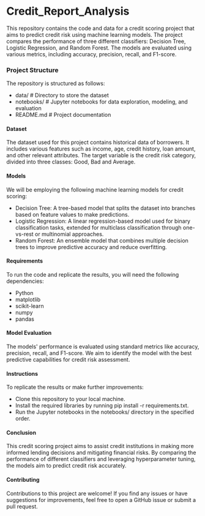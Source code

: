 # Credit_Report_Analysis
This repository contains the code and data for a credit scoring project that aims to predict credit risk using machine learning models. The project compares the performance of three different classifiers: Decision Tree, Logistic Regression, and Random Forest. The models are evaluated using various metrics, including accuracy, precision, recall, and F1-score.

### Project Structure
The repository is structured as follows:
- data/                  # Directory to store the dataset
- notebooks/             # Jupyter notebooks for data exploration, modeling, and evaluation
- README.md              # Project documentation

#### Dataset
The dataset used for this project contains historical data of borrowers. It includes various features such as income, age, credit history, loan amount, and other relevant attributes. The target variable is the credit risk category, divided into three classes: Good, Bad and Average.

#### Models
We will be employing the following machine learning models for credit scoring:
- Decision Tree: A tree-based model that splits the dataset into branches based on feature values to make predictions.
- Logistic Regression: A linear regression-based model used for binary classification tasks, extended for multiclass classification through one-vs-rest or multinomial approaches.
- Random Forest: An ensemble model that combines multiple decision trees to improve predictive accuracy and reduce overfitting.

#### Requirements
To run the code and replicate the results, you will need the following dependencies:

- Python 
- matplotlib
- scikit-learn 
- numpy 
- pandas

#### Model Evaluation
The models' performance is evaluated using standard metrics like accuracy, precision, recall, and F1-score. We aim to identify the model with the best predictive capabilities for credit risk assessment.

#### Instructions
To replicate the results or make further improvements:
- Clone this repository to your local machine.
- Install the required libraries by running pip install -r requirements.txt.
- Run the Jupyter notebooks in the notebooks/ directory in the specified order.

#### Conclusion
This credit scoring project aims to assist credit institutions in making more informed lending decisions and mitigating financial risks. By comparing the performance of different classifiers and leveraging hyperparameter tuning, the models aim to predict credit risk accurately.

#### Contributing
Contributions to this project are welcome! If you find any issues or have suggestions for improvements, feel free to open a GitHub issue or submit a pull request.
